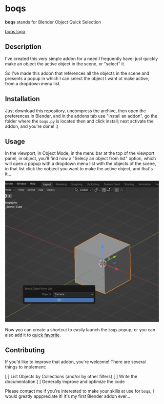 # boqs

**boqs** stands for Blender Object Quick Selection

[boqs logo](./boqs-0.0.1_logo-512x512.png)

## Description

I've created this very simple addon for a need I frequently have: just quickly make an object the active object in the scene,
or "select" it.

So I've made this addon that references all the objects in the scene and presents a popup in which I can select the object I want ot make active,
from a dropdown menu list.

## Installation

Just download this repository, uncompress the archive, then open the preferences in Blender, and in the addons tab use "Install an addon",
go the folder where the `boqs.py` is located then and click install; next activate the addon, and you're done! :)

## Usage

In the viewport, in Object Mode, in the menu bar at the top of the viewport panel, in object, you'll find now a "Selecy an object from list" option,
which will open a popup with a dropdown menu list with the objects of the scene, in that list click the oobject you want to make the active object,
and that's it...

![boqs screenshot](./media/boqs_screenshot.png)

Now you can create a shortcut to easily launch the `boqs` popup; or you can also add it to [quick favorite](https://docs.blender.org/manual/en/4.5/interface/tool_system.html#quick-favorites).

## Contributing

If you'd like to improve that addon, you're welcome! There are several things to implement:

 [ ] List Objects by Collections (and/or by other filters)
 [ ] Write the documentation
 [ ] Generally improve and optimize the code

Please contact me if you're interested to make your skills at use for `boqs`, I would greatly apppreciate it! It's my first Blender addon ever...

